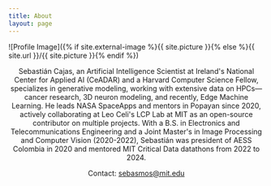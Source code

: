 ```yaml
---
title: About
layout: page
---
```

![Profile Image]({% if site.external-image %}{{ site.picture }}{% else %}{{ site.url }}/{{ site.picture }}{% endif %})

<div style="text-align: center;">

<p>
Sebastián Cajas, an Artificial Intelligence Scientist at Ireland's National Center for Applied AI (CeADAR) and a Harvard Computer Science Fellow, specializes in generative modeling, working with extensive data on HPCs—cancer research, 3D neuron modeling, and recently, Edge Machine Learning. He leads NASA SpaceApps and mentors in Popayan since 2020, actively collaborating at Leo Celi's LCP Lab at MIT as an open-source contributor on multiple projects. With a B.S. in Electronics and Telecommunications Engineering and a Joint Master's in Image Processing and Computer Vision (2020-2022), Sebastián was president of AESS Colombia in 2020 and mentored MIT Critical Data datathons from 2022 to 2024.

Contact: sebasmos@mit.edu

</p>

</div>
